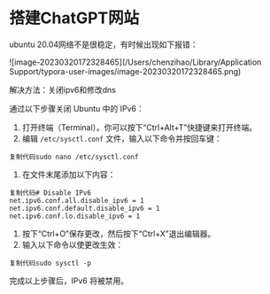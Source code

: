 # 搭建ChatGPT网站





ubuntu 20.04网络不是很稳定，有时候出现如下报错：

![image-20230320172328465](/Users/chenzihao/Library/Application Support/typora-user-images/image-20230320172328465.png)

解决方法：关闭ipv6和修改dns

通过以下步骤关闭 Ubuntu 中的 IPv6：

1.  打开终端（Terminal）。你可以按下“Ctrl+Alt+T”快捷键来打开终端。
2.  编辑 `/etc/sysctl.conf` 文件，输入以下命令并按回车键：

```
复制代码sudo nano /etc/sysctl.conf
```

1.  在文件末尾添加以下内容：

```
复制代码# Disable IPv6
net.ipv6.conf.all.disable_ipv6 = 1
net.ipv6.conf.default.disable_ipv6 = 1
net.ipv6.conf.lo.disable_ipv6 = 1
```

1.  按下“Ctrl+O”保存更改，然后按下“Ctrl+X”退出编辑器。
2.  输入以下命令以使更改生效：

```
复制代码sudo sysctl -p
```

完成以上步骤后，IPv6 将被禁用。
